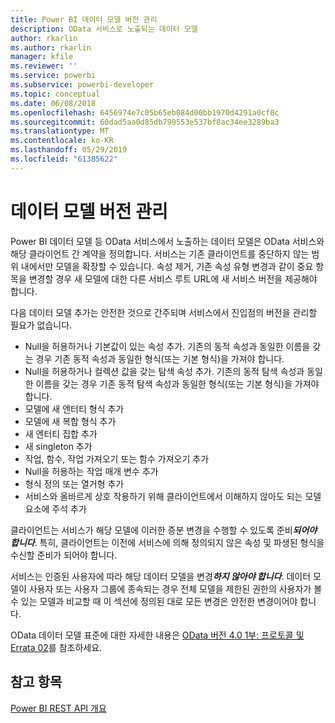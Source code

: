 ```yaml
---
title: Power BI 데이터 모델 버전 관리
description: OData 서비스로 노출되는 데이터 모델
author: rkarlin
ms.author: rkarlin
manager: kfile
ms.reviewer: ''
ms.service: powerbi
ms.subservice: powerbi-developer
ms.topic: conceptual
ms.date: 06/08/2018
ms.openlocfilehash: 6456974e7c05b65eb084d00bb1970d4291a0cf0c
ms.sourcegitcommit: 60dad5aa0d85db790553e537bf8ac34ee3289ba3
ms.translationtype: MT
ms.contentlocale: ko-KR
ms.lasthandoff: 05/29/2019
ms.locfileid: "61385622"
---
```

# <a name="data-model-versioning"></a>데이터 모델 버전 관리

Power BI 데이터 모델 등 OData 서비스에서 노출하는 데이터 모델은 OData 서비스와 해당 클라이언트 간 계약을 정의합니다. 서비스는 기존 클라이언트를 중단하지 않는 범위 내에서만 모델을 확장할 수 있습니다. 속성 제거, 기존 속성 유형 변경과 같이 중요 항목을 변경할 경우 새 모델에 대한 다른 서비스 루트 URL에 새 서비스 버전을 제공해야 합니다.  
  
다음 데이터 모델 추가는 안전한 것으로 간주되며 서비스에서 진입점의 버전을 관리할 필요가 없습니다.  
  
* Null을 허용하거나 기본값이 있는 속성 추가. 기존의 동적 속성과 동일한 이름을 갖는 경우 기존 동적 속성과 동일한 형식(또는 기본 형식)을 가져야 합니다.  
* Null을 허용하거나 컬렉션 값을 갖는 탐색 속성 추가. 기존의 동적 탐색 속성과 동일한 이름을 갖는 경우 기존 동적 탐색 속성과 동일한 형식(또는 기본 형식)을 가져야 합니다.  
* 모델에 새 엔터티 형식 추가  
* 모델에 새 복합 형식 추가  
* 새 엔터티 집합 추가  
* 새 singleton 추가  
* 작업, 함수, 작업 가져오기 또는 함수 가져오기 추가
* Null을 허용하는 작업 매개 변수 추가  
* 형식 정의 또는 열거형 추가  
* 서비스와 올바르게 상호 작용하기 위해 클라이언트에서 이해하지 않아도 되는 모델 요소에 주석 추가  
  
클라이언트는 서비스가 해당 모델에 이러한 증분 변경을 수행할 수 있도록 준비***되어야 합니다***. 특히, 클라이언트는 이전에 서비스에 의해 정의되지 않은 속성 및 파생된 형식을 수신할 준비가 되어야 합니다.  
  
서비스는 인증된 사용자에 따라 해당 데이터 모델을 변경***하지 않아야 합니다***. 데이터 모델이 사용자 또는 사용자 그룹에 종속되는 경우 전체 모델을 제한된 권한의 사용자가 볼 수 있는 모델과 비교할 때 이 섹션에 정의된 대로 모든 변경은 안전한 변경이어야 합니다.  
  
OData 데이터 모델 표준에 대한 자세한 내용은 [OData 버전 4.0 1부: 프로토콜 및 Errata 02](http://docs.oasis-open.org/odata/odata/v4.0/odata-v4.0-part1-protocol.html)를 참조하세요.  
  
## <a name="see-also"></a>참고 항목
[Power BI REST API 개요](https://docs.microsoft.com/rest/api/power-bi/)  